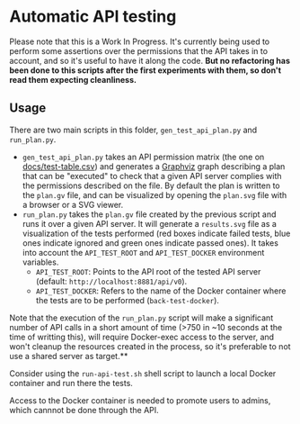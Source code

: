 # Automatic API testing

Please note that this is a Work In Progress.
It's currently being used to perform some assertions over the permissions that the API takes in to account, and so it's useful to have it along the code. **But no refactoring has been done to this scripts after the first experiments with them, so don't read them expecting cleanliness.**

## Usage

There are two main scripts in this folder, `gen_test_api_plan.py` and `run_plan.py`.

 - `gen_test_api_plan.py` takes an API permission matrix (the one on [docs/test-table.csv](../../docs/test-table.csv)) and generates a [Graphviz] graph describing a plan that can be "executed" to check that a given API server complies with the permissions described on the file. By default the plan is written to the `plan.gv` file, and can be visualized by opening the `plan.svg` file with a browser or a SVG viewer.
 - `run_plan.py` takes the `plan.gv` file created by the previous script and runs it over a given API server. It will generate a `results.svg` file as a visualization of the tests performed (red boxes indicate failed tests, blue ones indicate ignored and green ones indicate passed ones). It takes into account the `API_TEST_ROOT` and `API_TEST_DOCKER` environment variables.
   - `API_TEST_ROOT`: Points to the API root of the tested API server (default: `http://localhost:8881/api/v0`).
   - `API_TEST_DOCKER`: Refers to the name of the Docker container where the tests are to be performed (`back-test-docker`).

Note that the execution of the `run_plan.py` script will make a significant number of API calls in a short amount of time (>750 in ~10 seconds at the time of writting this), will require Docker-exec access to the server, and won't cleanup the resources created in the process, so it's preferable to not use a shared server as target.**

Consider using the `run-api-test.sh` shell script to launch a local Docker container and run there the tests.

Access to the Docker container is needed to promote users to admins, which cannnot be done through the API.

[Graphviz]: https://graphviz.org/
